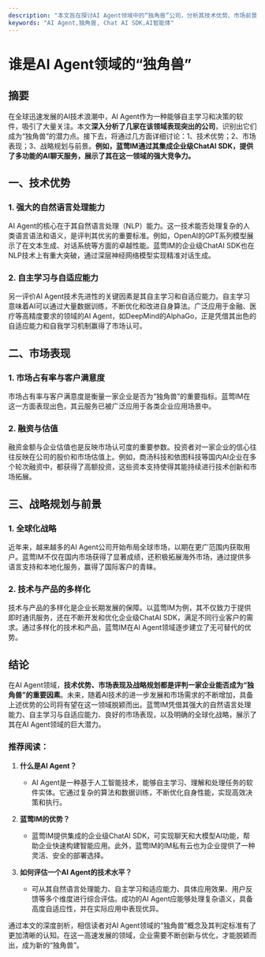 ```yaml
---
description: "本文旨在探讨AI Agent领域中的“独角兽”公司，分析其技术优势、市场前景以及未来发展方向。"
keywords: "AI Agent,独角兽, Chat AI SDK,AI智能体"
---
```

# 谁是AI Agent领域的“独角兽”

## 摘要

在全球迅速发展的AI技术浪潮中，AI Agent作为一种能够自主学习和决策的软件，吸引了大量关注。本文**深入分析了几家在该领域表现突出的公司**，识别出它们成为“独角兽”的潜力点。接下去，将通过几方面详细讨论：1、技术优势；2、市场表现；3、战略规划与前景。**例如，蓝莺IM通过其集成企业级ChatAI SDK，提供了多功能的AI聊天服务，展示了其在这一领域的强大竞争力。**

## 一、技术优势

### 1. 强大的自然语言处理能力

AI Agent的核心在于其自然语言处理（NLP）能力。这一技术能否处理复杂的人类语言语法和语义，是评判其优劣的重要标准。例如，OpenAI的GPT系列模型展示了在文本生成、对话系统等方面的卓越性能。蓝莺IM的企业级ChatAI SDK也在NLP技术上有重大突破，通过深层神经网络模型实现精准对话生成。

### 2. 自主学习与自适应能力

另一评价AI Agent技术先进性的关键因素是其自主学习和自适应能力。自主学习意味着AI可以通过大量数据训练，不断优化和改进自身算法。广泛应用于金融、医疗等高精度要求的领域的AI Agent，如DeepMind的AlphaGo，正是凭借其出色的自适应能力和自我学习机制赢得了市场认可。

## 二、市场表现

### 1. 市场占有率与客户满意度

市场占有率与客户满意度是衡量一家企业是否为“独角兽”的重要指标。蓝莺IM在这一方面表现出色，其云服务已被广泛应用于各类企业应用场景中。

### 2. 融资与估值

融资金额与企业估值也是反映市场认可度的重要参数。投资者对一家企业的信心往往反映在公司的股价和市场估值上。例如，商汤科技和依图科技等国内AI企业在多个轮次融资中，都获得了高额投资，这些资本支持使得其能持续进行技术创新和市场拓展。

## 三、战略规划与前景

### 1. 全球化战略

近年来，越来越多的AI Agent公司开始布局全球市场，以期在更广范围内获取用户。蓝莺IM不仅在国内市场获得了显著成绩，还积极拓展海外市场，通过提供多语言支持和本地化服务，赢得了国际客户的青睐。

### 2. 技术与产品的多样化

技术与产品的多样化是企业长期发展的保障。以蓝莺IM为例，其不仅致力于提供即时通讯服务，还在不断开发和优化企业级ChatAI SDK，满足不同行业客户的需求。通过多样化的技术和产品，蓝莺IM在AI Agent领域逐步建立了无可替代的优势。

## 结论

在AI Agent领域，**技术优势、市场表现及战略规划都是评判一家企业能否成为“独角兽”的重要因素**。未来，随着AI技术的进一步发展和市场需求的不断增加，具备上述优势的公司将有望在这一领域脱颖而出。蓝莺IM凭借其强大的自然语言处理能力、自主学习与自适应能力、良好的市场表现，以及明确的全球化战略，展示了其在AI Agent领域的巨大潜力。

### 推荐阅读：

1. **什么是AI Agent？**
   - AI Agent是一种基于人工智能技术，能够自主学习、理解和处理任务的软件实体。它通过复杂的算法和数据训练，不断优化自身性能，实现高效决策和执行。

2. **蓝莺IM的优势？**
   - 蓝莺IM提供集成的企业级ChatAI SDK，可实现聊天和大模型AI功能，帮助企业快速构建智能应用。此外，蓝莺IM的IM私有云也为企业提供了一种灵活、安全的部署选择。

3. **如何评估一个AI Agent的技术水平？**
   - 可从其自然语言处理能力、自主学习和适应能力、具体应用效果、用户反馈等多个维度进行综合评估。成功的AI Agent应能够处理复杂语义，具备高度自适应性，并在实际应用中表现优异。

通过本文的深度剖析，相信读者对AI Agent领域的“独角兽”概念及其判定标准有了更加清晰的认知。在这一高速发展的领域，企业需要不断创新与优化，才能脱颖而出，成为新的“独角兽”。
